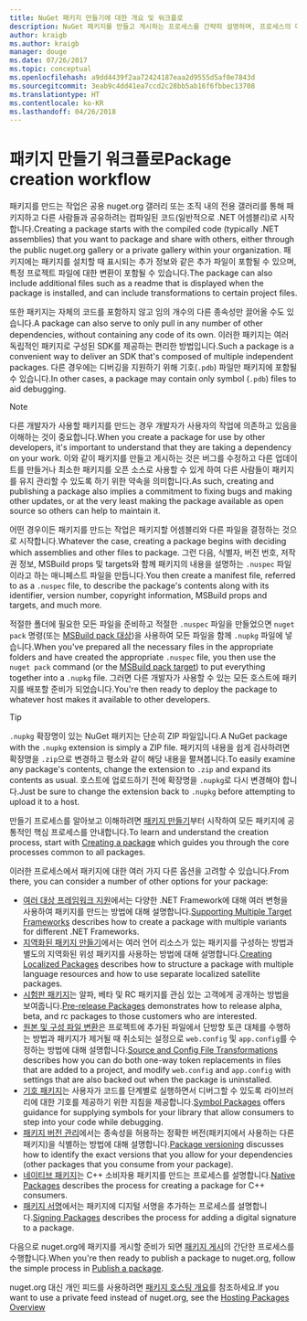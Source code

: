 ```yaml
---
title: NuGet 패키지 만들기에 대한 개요 및 워크플로
description: NuGet 패키지를 만들고 게시하는 프로세스를 간략히 설명하며, 프로세스의 다른 특정 부분에 대한 링크가 포함되어 있습니다.
author: kraigb
ms.author: kraigb
manager: douge
ms.date: 07/26/2017
ms.topic: conceptual
ms.openlocfilehash: a9dd4439f2aa72424187eaa2d9555d5af0e7843d
ms.sourcegitcommit: 3eab9c4dd41ea7ccd2c28bb5ab16f6fbbec13708
ms.translationtype: HT
ms.contentlocale: ko-KR
ms.lasthandoff: 04/26/2018
---
```

# <a name="package-creation-workflow"></a><span data-ttu-id="770d3-103">패키지 만들기 워크플로</span><span class="sxs-lookup"><span data-stu-id="770d3-103">Package creation workflow</span></span>

<span data-ttu-id="770d3-104">패키지를 만드는 작업은 공용 nuget.org 갤러리 또는 조직 내의 전용 갤러리를 통해 패키지하고 다른 사람들과 공유하려는 컴파일된 코드(일반적으로 .NET 어셈블리)로 시작합니다.</span><span class="sxs-lookup"><span data-stu-id="770d3-104">Creating a package starts with the compiled code (typically .NET assemblies) that you want to package and share with others, either through the public nuget.org gallery or a private gallery within your organization.</span></span> <span data-ttu-id="770d3-105">패키지에는 패키지를 설치할 때 표시되는 추가 정보와 같은 추가 파일이 포함될 수 있으며, 특정 프로젝트 파일에 대한 변환이 포함될 수 있습니다.</span><span class="sxs-lookup"><span data-stu-id="770d3-105">The package can also include additional files such as a readme that is displayed when the package is installed, and can include transformations to certain project files.</span></span>

<span data-ttu-id="770d3-106">또한 패키지는 자체의 코드를 포함하지 않고 임의 개수의 다른 종속성만 끌어올 수도 있습니다.</span><span class="sxs-lookup"><span data-stu-id="770d3-106">A package can also serve to only pull in any number of other dependencies, without containing any code of its own.</span></span> <span data-ttu-id="770d3-107">이러한 패키지는 여러 독립적인 패키지로 구성된 SDK를 제공하는 편리한 방법입니다.</span><span class="sxs-lookup"><span data-stu-id="770d3-107">Such a package is a convenient way to deliver an SDK that's composed of multiple independent packages.</span></span> <span data-ttu-id="770d3-108">다른 경우에는 디버깅을 지원하기 위해 기호(`.pdb`) 파일만 패키지에 포함될 수 있습니다.</span><span class="sxs-lookup"><span data-stu-id="770d3-108">In other cases, a package may contain only symbol (`.pdb`) files to aid debugging.</span></span>

> [!Note]
> <span data-ttu-id="770d3-109">다른 개발자가 사용할 패키지를 만드는 경우 개발자가 사용자의 작업에 의존하고 있음을 이해하는 것이 중요합니다.</span><span class="sxs-lookup"><span data-stu-id="770d3-109">When you create a package for use by other developers, it's important to understand that they are taking a dependency on your work.</span></span> <span data-ttu-id="770d3-110">이와 같이 패키지를 만들고 게시하는 것은 버그를 수정하고 다른 업데이트를 만들거나 최소한 패키지를 오픈 소스로 사용할 수 있게 하여 다른 사람들이 패키지를 유지 관리할 수 있도록 하기 위한 약속을 의미합니다.</span><span class="sxs-lookup"><span data-stu-id="770d3-110">As such, creating and publishing a package also implies a commitment to fixing bugs and making other updates, or at the very least making the package available as open source so others can help to maintain it.</span></span>

<span data-ttu-id="770d3-111">어떤 경우이든 패키지를 만드는 작업은 패키지할 어셈블리와 다른 파일을 결정하는 것으로 시작합니다.</span><span class="sxs-lookup"><span data-stu-id="770d3-111">Whatever the case, creating a package begins with deciding which assemblies and other files to package.</span></span> <span data-ttu-id="770d3-112">그런 다음, 식별자, 버전 번호, 저작권 정보, MSBuild props 및 targets와 함께 패키지의 내용을 설명하는 `.nuspec` 파일이라고 하는 매니페스트 파일을 만듭니다.</span><span class="sxs-lookup"><span data-stu-id="770d3-112">You then create a manifest file, referred to as a `.nuspec` file, to describe the package's contents along with its identifier, version number, copyright information, MSBuild props and targets, and much more.</span></span>

<span data-ttu-id="770d3-113">적절한 폴더에 필요한 모든 파일을 준비하고 적절한 `.nuspec` 파일을 만들었으면 `nuget pack` 명령(또는 [MSBuild pack 대상](../reference/msbuild-targets.md))을 사용하여 모든 파일을 함께 `.nupkg` 파일에 넣습니다.</span><span class="sxs-lookup"><span data-stu-id="770d3-113">When you've prepared all the necessary files in the appropriate folders and have created the appropriate `.nuspec` file, you then use the `nuget pack` command (or the [MSBuild pack target](../reference/msbuild-targets.md)) to put everything together into a `.nupkg` file.</span></span> <span data-ttu-id="770d3-114">그러면 다른 개발자가 사용할 수 있는 모든 호스트에 패키지를 배포할 준비가 되었습니다.</span><span class="sxs-lookup"><span data-stu-id="770d3-114">You're then ready to deploy the package to whatever host makes it available to other developers.</span></span>

> [!Tip]
> <span data-ttu-id="770d3-115">`.nupkg` 확장명이 있는 NuGet 패키지는 단순히 ZIP 파일입니다.</span><span class="sxs-lookup"><span data-stu-id="770d3-115">A NuGet package with the `.nupkg` extension is simply a ZIP file.</span></span> <span data-ttu-id="770d3-116">패키지의 내용을 쉽게 검사하려면 확장명을 `.zip`으로 변경하고 평소와 같이 해당 내용을 펼쳐봅니다.</span><span class="sxs-lookup"><span data-stu-id="770d3-116">To easily examine any package's contents, change the extension to `.zip` and expand its contents as usual.</span></span> <span data-ttu-id="770d3-117">호스트에 업로드하기 전에 확장명을 `.nupkg`로 다시 변경해야 합니다.</span><span class="sxs-lookup"><span data-stu-id="770d3-117">Just be sure to change the extension back to `.nupkg` before attempting to upload it to a host.</span></span>

<span data-ttu-id="770d3-118">만들기 프로세스를 알아보고 이해하려면 [패키지 만들기](../create-packages/creating-a-package.md)부터 시작하여 모든 패키지에 공통적인 핵심 프로세스를 안내합니다.</span><span class="sxs-lookup"><span data-stu-id="770d3-118">To learn and understand the creation process, start with [Creating a package](../create-packages/creating-a-package.md) which guides you through the core processes common to all packages.</span></span>

<span data-ttu-id="770d3-119">이러한 프로세스에서 패키지에 대한 여러 가지 다른 옵션을 고려할 수 있습니다.</span><span class="sxs-lookup"><span data-stu-id="770d3-119">From there, you can consider a number of other options for your package:</span></span>

- <span data-ttu-id="770d3-120">[여러 대상 프레임워크 지원](../create-packages/supporting-multiple-target-frameworks.md)에서는 다양한 .NET Framework에 대해 여러 변형을 사용하여 패키지를 만드는 방법에 대해 설명합니다.</span><span class="sxs-lookup"><span data-stu-id="770d3-120">[Supporting Multiple Target Frameworks](../create-packages/supporting-multiple-target-frameworks.md) describes how to create a package with multiple variants for different .NET Frameworks.</span></span>
- <span data-ttu-id="770d3-121">[지역화된 패키지 만들기](../create-packages/creating-localized-packages.md)에서는 여러 언어 리소스가 있는 패키지를 구성하는 방법과 별도의 지역화된 위성 패키지를 사용하는 방법에 대해 설명합니다.</span><span class="sxs-lookup"><span data-stu-id="770d3-121">[Creating Localized Packages](../create-packages/creating-localized-packages.md) describes how to structure a package with multiple language resources and how to use separate localized satellite packages.</span></span>
- <span data-ttu-id="770d3-122">[시험판 패키지](../create-packages/prerelease-packages.md)는 알파, 베타 및 RC 패키지를 관심 있는 고객에게 공개하는 방법을 보여줍니다.</span><span class="sxs-lookup"><span data-stu-id="770d3-122">[Pre-release Packages](../create-packages/prerelease-packages.md) demonstrates how to release alpha, beta, and rc packages to those customers who are interested.</span></span>
- <span data-ttu-id="770d3-123">[원본 및 구성 파일 변환](../create-packages/source-and-config-file-transformations.md)은 프로젝트에 추가된 파일에서 단방향 토큰 대체를 수행하는 방법과 패키지가 제거될 때 취소되는 설정으로 `web.config` 및 `app.config`를 수정하는 방법에 대해 설명합니다.</span><span class="sxs-lookup"><span data-stu-id="770d3-123">[Source and Config File Transformations](../create-packages/source-and-config-file-transformations.md) describes how you can do both one-way token replacements in files that are added to a project, and modify `web.config` and `app.config` with settings that are also backed out when the package is uninstalled.</span></span>
- <span data-ttu-id="770d3-124">[기호 패키지](../create-packages/symbol-packages.md)는 사용자가 코드를 단계별로 실행하면서 디버그할 수 있도록 라이브러리에 대한 기호를 제공하기 위한 지침을 제공합니다.</span><span class="sxs-lookup"><span data-stu-id="770d3-124">[Symbol Packages](../create-packages/symbol-packages.md) offers guidance for supplying symbols for your library that allow consumers to step into your code while debugging.</span></span>
- <span data-ttu-id="770d3-125">[패키지 버전 관리](../reference/package-versioning.md)에서는 종속성을 허용하는 정확한 버전(패키지에서 사용하는 다른 패키지)을 식별하는 방법에 대해 설명합니다.</span><span class="sxs-lookup"><span data-stu-id="770d3-125">[Package versioning](../reference/package-versioning.md) discusses how to identify the exact versions that you allow for your dependencies (other packages that you consume from your package).</span></span>
- <span data-ttu-id="770d3-126">[네이티브 패키지](../create-packages/native-packages.md)는 C++ 소비자용 패키지를 만드는 프로세스를 설명합니다.</span><span class="sxs-lookup"><span data-stu-id="770d3-126">[Native Packages](../create-packages/native-packages.md) describes the process for creating a package for C++ consumers.</span></span>
- <span data-ttu-id="770d3-127">[패키지 서명](../create-packages/sign-a-package.md)에서는 패키지에 디지털 서명을 추가하는 프로세스를 설명합니다.</span><span class="sxs-lookup"><span data-stu-id="770d3-127">[Signing Packages](../create-packages/sign-a-package.md) describes the process for adding a digital signature to a package.</span></span>

<span data-ttu-id="770d3-128">다음으로 nuget.org에 패키지를 게시할 준비가 되면 [패키지 게시](../create-packages/publish-a-package.md)의 간단한 프로세스를 수행합니다.</span><span class="sxs-lookup"><span data-stu-id="770d3-128">When you're then ready to publish a package to nuget.org, follow the simple process in [Publish a package](../create-packages/publish-a-package.md).</span></span>

<span data-ttu-id="770d3-129">nuget.org 대신 개인 피드를 사용하려면 [패키지 호스팅 개요](../hosting-packages/overview.md)를 참조하세요.</span><span class="sxs-lookup"><span data-stu-id="770d3-129">If you want to use a private feed instead of nuget.org, see the [Hosting Packages Overview](../hosting-packages/overview.md)</span></span>
